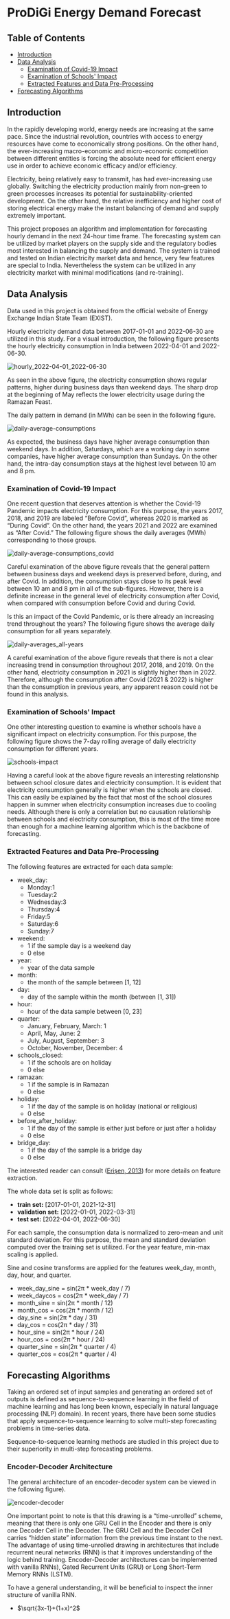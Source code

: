 # ProDiGi Energy Demand Forecast
## Table of Contents
* [Introduction](#introduction)
* [Data Analysis](#data-analysis)
  - [Examination of Covid-19 Impact](#examination-of-covid-19-impact)
  - [Examination of Schools' Impact](#examination-of-schools-impact)
  - [Extracted Features and Data Pre-Processing](#extracted-features-and-data-pre-processing)
* [Forecasting Algorithms](#forecasting-algorithms)

## Introduction
In the rapidly developing world, energy needs are increasing at the same pace. Since the industrial revolution, countries with access to energy resources have come to economically strong positions. On the other hand, the ever-increasing macro-economic and micro-economic competition between different entities is forcing the absolute need for efficient energy use in order to achieve economic efficacy and/or efficiency.

Electricity, being relatively easy to transmit, has had ever-increasing use globally. Switching the electricity production mainly from non-green to green processes increases its potential for sustainability-oriented development. On the other hand, the relative inefficiency and higher cost of storing electrical energy make the instant balancing of demand and supply extremely important. 

This project proposes an algorithm and implementation for forecasting hourly demand in the next 24-hour time frame. The forecasting system can be utilized by market players on the supply side and the regulatory bodies most interested in balancing the supply and demand. The system is trained and tested on Indian electricity market data and hence, very few features are special to India. Nevertheless the system can be utilized in any electricity market with minimal modifications (and re-training).

## Data Analysis

Data used in this project is obtained from the official website of Energy Exchange Indian State Team (EXIST).

Hourly electricity demand data between 2017-01-01 and 2022-06-30 are utilized in this study. For a visual introduction, the following figure presents the hourly electricity consumption in India between 2022-04-01 and 2022-06-30.

![hourly_2022-04-01_2022-06-30](./images/hourly_2022-04-01_2022-06-30.png)

As seen in the above figure, the electricity consumption shows regular patterns, higher during business days than weekend days. The sharp drop at the beginning of May reflects the lower electricity usage during the Ramazan Feast.

The daily pattern in demand (in MWh) can be seen in the following figure.

![daily-average-consumptions](./images/daily-average-consumptions.png)

As expected, the business days have higher average consumption than weekend days. In addition, Saturdays, which are a working day in some companies, have higher average consumption than Sundays. On the other hand, the intra-day consumption stays at the highest level between 10 am and 8 pm.

### Examination of Covid-19 Impact

One recent question that deserves attention is whether the Covid-19 Pandemic impacts electricity consumption. For this purpose, the years 2017, 2018, and 2019 are labeled “Before Covid”, whereas 2020 is marked as “During Covid”. On the other hand, the years 2021 and 2022 are examined as “After Covid.” The following figure shows the daily averages (MWh) corresponding to those groups.

![daily-average-consumptions_covid](./images/daily-average-consumptions_covid.png)

Careful examination of the above figure reveals that the general pattern between business days and weekend days is preserved before, during, and after Covid. In addition, the consumption stays close to its peak level between 10 am and 8 pm in all of the sub-figures. However, there is a definite increase in the general level of electricity consumption after Covid, when compared with consumption before Covid and during Covid. 

Is this an impact of the Covid Pandemic, or is there already an increasing trend throughout the years? The following figure shows the average daily consumption for all years separately.

![daily-averages_all-years](./images/daily-averages_all-years.png)

A careful examination of the above figure reveals that there is not a clear increasing trend in consumption throughout 2017, 2018, and 2019. On the other hand, electricity consumption in 2021 is slightly higher than in 2022. Therefore, although the consumption after Covid (2021 & 2022) is higher than the consumption in previous years, any apparent reason could not be found in this analysis.

### Examination of Schools' Impact

One other interesting question to examine is whether schools have a significant impact on electricity consumption. For this purpose, the following figure shows the 7-day rolling average of daily electricity consumption for different years.

![schools-impact](./images/schools-impact.png)

Having a careful look at the above figure reveals an interesting relationship between school closure dates and electricity consumption. It is evident that electricity consumption generally is higher when the schools are closed. This can easily be explained by the fact that most of the school closures happen in summer when electricity consumption increases due to cooling needs. Although there is only a correlation but no causation relationship between schools and electricity consumption, this is most of the time more than enough for a machine learning algorithm which is the backbone of forecasting.

### Extracted Features and Data Pre-Processing

The following features are extracted for each data sample:

* week_day:
  - Monday:1
  - Tuesday:2
  - Wednesday:3
  - Thursday:4
  - Friday:5
  - Saturday:6
  - Sunday:7
* weekend:
  - 1 if the sample day is a weekend day
  - 0 else
* year:
  - year of the data sample
* month:
  - the month of the sample between [1, 12]
* day:
  - day of the sample within the month (between [1, 31])
* hour:
  - hour of the data sample between [0, 23]
* quarter:
  - January, February, March: 1
  - April, May, June: 2
  - July, August, September: 3
  - October, November, December: 4
* schools_closed:
  - 1 if the schools are on holiday
  - 0 else
* ramazan:
  - 1 if the sample is in Ramazan
  - 0 else
* holiday:
  - 1 if the day of the sample is on holiday (national or religious)
  - 0 else
* before_after_holiday:
  - 1 if the day of the sample is either just before or just after a holiday
  - 0 else
* bridge_day:
  - 1 if the day of the sample is a bridge day
  - 0 else

The interested reader can consult ([Erişen, 2013](#erisen-2013)) for more details on feature extraction.

The whole data set is split as follows:

* __train set:__ [2017-01-01, 2021-12-31]
* __validation set:__ [2022-01-01, 2022-03-31]
* __test set:__ [2022-04-01, 2022-06-30]

For each sample, the consumption data is normalized to zero-mean and unit standard deviation. For this purpose, the mean and standard deviation computed over the training set is utilized. For the year feature, min-max scaling is applied.

Sine and cosine transforms are applied for the features week_day, month, day, hour, and quarter.

* week_day_sine = sin(2π * week_day / 7)
* week_daycos = cos(2π * week_day / 7)
* month_sine = sin(2π * month / 12)
* month_cos = cos(2π * month / 12)
* day_sine = sin(2π * day / 31)
* day_cos = cos(2π * day / 31)
* hour_sine = sin(2π * hour / 24)
* hour_cos = cos(2π * hour / 24)
* quarter_sine = sin(2π * quarter / 4)
* quarter_cos = cos(2π * quarter / 4)


## Forecasting Algorithms

Taking an ordered set of input samples and generating an ordered set of outputs is defined as sequence-to-sequence learning in the field of machine learning and has long been known, especially in natural language processing (NLP) domain). In recent years, there have been some studies that apply sequence-to-sequence learning to solve multi-step forecasting problems in time-series data. 

Sequence-to-sequence learning methods are studied in this project due to their superiority in multi-step forecasting problems.

### Encoder-Decoder Architecture

The general architecture of an encoder-decoder system can be viewed in the following figure). 

![encoder-decoder](https://miro.medium.com/max/700/1*62xsdc5F5DNdLXluQojeBg.png)

One important point to note is that this drawing is a “time-unrolled” scheme, meaning that there is only one GRU Cell in the Encoder and there is only one Decoder Cell in the Decoder. The GRU Cell and the Decoder Cell carries “hidden state” information from the previous time instant to the next. The advantage of using time-unrolled drawing in architectures that include recurrent neural networks (RNN) is that it improves understanding of the logic behind training. Encoder-Decoder architectures can be implemented with vanilla RNNs), Gated Recurrent Units (GRU) or Long Short-Term Memory RNNs (LSTM).

To have a general understanding, it will be beneficial to inspect the inner structure of vanilla RNN.


* $\sqrt{3x-1}+(1+x)^2$





